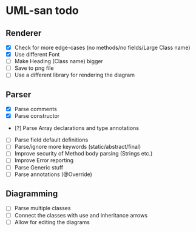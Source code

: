 # UML-san todo

## Renderer
-   [x] Check for more edge-cases (no methods/no fields/Large Class name)
-   [x] Use different Font
-   [ ] Make Heading (Class name) bigger
-   [ ] Save to png file
-   [ ] Use a different library for rendering the diagram

## Parser
-   [x] Parse comments
-   [x] Parse constructor
-   [?] Parse Array declarations and type annotations
-   [ ] Parse field default definitions
-   [ ] Parse/ignore more keywords (static/abstract/final)
-   [ ] Improve security of Method body parsing (Strings etc.)
-   [ ] Improve Error reporting
-   [ ] Parse Generic stuff
-   [ ] Parse annotations (@Override)

## Diagramming
-   [ ] Parse multiple classes
-   [ ] Connect the classes with use and inheritance arrows
-   [ ] Allow for editing the diagrams
